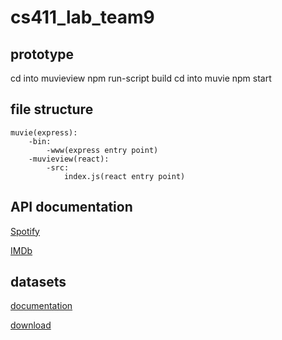 # cs411_lab_team9

## prototype

cd into muvieview
npm run-script build
cd into muvie
npm start

## file structure
```
muvie(express):
    -bin:
        -www(express entry point)
    -muvieview(react):
        -src:
            index.js(react entry point)
```

## API documentation
[Spotify](https://developer.spotify.com/documentation/web-api/reference/#/)

[IMDb](https://imdb-api.com/API)

## datasets
[documentation](https://www.imdb.com/interfaces/)

[download](https://datasets.imdbws.com/)
